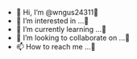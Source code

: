 - 👋 Hi, I’m @wngus24311💞️
- 👀 I’m interested in ...💞️
- 🌱 I’m currently learning ...💞️
- 💞️ I’m looking to collaborate on ...💞️
- 📫 How to reach me ...💞️

<!---
wngus24311/wngus24311 is a ✨ special ✨ repository because its `README.md` (this file) appears on your GitHub profile.
You can click the Preview link to take a look at your changes.💞️
--->
